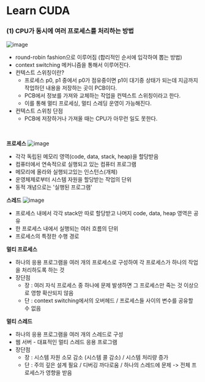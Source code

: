 # Learn CUDA

### (1) CPU가 동시에 여러 프로세스를 처리하는 방법
![image](https://github.com/rbdus0715/Machine-Learning/assets/85426187/61903a5d-13f5-43d0-af7f-e26725d29432)
- round-robin fashion으로 이루어짐 (합리적인 순서에 입각하여 뽑는 방법)
- context switching 메커니즘을 통해서 이루어진다.
- 컨텍스트 스위칭이란?
  - 프로세스 p0, p1 중에서 p0가 점유중이면 p1이 대기중 상태가 되는데 지금까지 작업하던 내용을 저장하는 곳이 PCB이다.
  - PCB에서 정보를 가져와 교체하는 작업을 컨텍스트 스위칭이라고 한다.
  - 이를 통해 멀티 프로세싱, 멀티 스레딩 운영이 가능해진다.
- 컨텍스트 스위칭 단점
  - PCB에 저장하거나 가져올 때는 CPU가 아무런 일도 못한다.
</br>

**프로세스**
![image](https://github.com/rbdus0715/Machine-Learning/assets/85426187/d47183ff-d8f9-4aff-8401-23d933e10b12)
  - 각각 독립된 메모리 영역(code, data, stack, heap)을 할당받음
  - 컴퓨터에서 연속적으로 실행되고 있는 컴퓨터 프로그램
  - 메모리에 올라와 실행되고있는 인스턴스(개체)
  - 운영체제로부터 시스템 자원을 할당받는 작업의 단위
  - 동적 개념으로는 '실행된 프로그램'

**스레드**
![image](https://github.com/rbdus0715/Machine-Learning/assets/85426187/2275a5fd-e76f-4b16-b764-e47b840c0115)
  - 프로세스 내에서 각각 stack만 따로 할당받고 나머지 code, data, heap 영역은 공유
  - 한 프로세스 내에서 실행되는 여러 흐름의 단위
  - 프로세스의 특정한 수행 경로

**멀티 프로세스**
- 하나의 응용 프로그램을 여러 개의 프로세스로 구성하여 각 프로세스가 하나의 작업을 처리하도록 하는 것
- 장단점
  - 장 : 여러 자식 프로세스 중 하나에 문제 발생하면 그 프로세스만 죽는 것 이상으로 영향 확산되지 않음
  - 단 : context switching에서의 오버헤드 / 프로세스들 사이의 변수를 공유할 수 없음

**멀티 스레드**
- 하나의 응용 프로그램을 여러 개의 스레드로 구성
- 웹 서버 - 대표적인 멀티 스레드 응용 프로그램
- 장단점
  - 장 : 시스템 자원 소모 감소 (시스템 콜 감소) / 시스템 처리량 증가
  - 단 : 주의 깊은 설계 필요 / 디버깅 까다로움 / 하나의 스레드에 문제 -> 전체 프로세스가 영향을 받음

